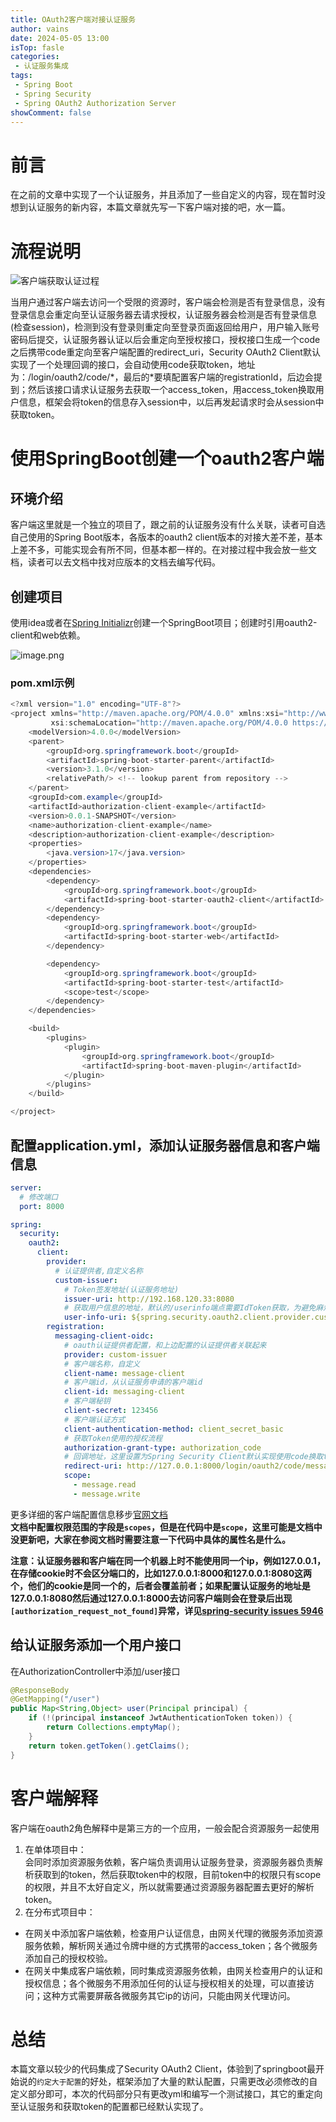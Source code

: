 ```yaml
---
title: OAuth2客户端对接认证服务
author: vains
date: 2024-05-05 13:00
isTop: fasle
categories:
 - 认证服务集成
tags:
 - Spring Boot
 - Spring Security
 - Spring OAuth2 Authorization Server
showComment: false
---
```


# 前言

在之前的文章中实现了一个认证服务，并且添加了一些自定义的内容，现在暂时没想到认证服务的新内容，本篇文章就先写一下客户端对接的吧，水一篇。

# 流程说明

![客户端获取认证过程](/7/OAuth2ClientFlow.png)

当用户通过客户端去访问一个受限的资源时，客户端会检测是否有登录信息，没有登录信息会重定向至认证服务器去请求授权，认证服务器会检测是否有登录信息(检查session)，检测到没有登录则重定向至登录页面返回给用户，用户输入账号密码后提交，认证服务器认证以后会重定向至授权接口，授权接口生成一个code之后携带code重定向至客户端配置的redirect\_uri，Security OAuth2 Client默认实现了一个处理回调的接口，会自动使用code获取token，地址为：/login/oauth2/code/\*，最后的\*要填配置客户端的registrationId，后边会提到；然后该接口请求认证服务去获取一个access\_token，用access\_token换取用户信息，框架会将token的信息存入session中，以后再发起请求时会从session中获取token。

# 使用SpringBoot创建一个oauth2客户端

## 环境介绍

客户端这里就是一个独立的项目了，跟之前的认证服务没有什么关联，读者可自选自己使用的Spring Boot版本，各版本的oauth2 client版本的对接大差不差，基本上差不多，可能实现会有所不同，但基本都一样的。在对接过程中我会放一些文档，读者可以去文档中找对应版本的文档去编写代码。

## 创建项目

使用idea或者在[Spring Initializr](https://start.spring.io/)创建一个SpringBoot项目；创建时引用oauth2-client和web依赖。

![image.png](/7/StartSpring.png)

### pom.xml示例

```java
<?xml version="1.0" encoding="UTF-8"?>
<project xmlns="http://maven.apache.org/POM/4.0.0" xmlns:xsi="http://www.w3.org/2001/XMLSchema-instance"
         xsi:schemaLocation="http://maven.apache.org/POM/4.0.0 https://maven.apache.org/xsd/maven-4.0.0.xsd">
    <modelVersion>4.0.0</modelVersion>
    <parent>
        <groupId>org.springframework.boot</groupId>
        <artifactId>spring-boot-starter-parent</artifactId>
        <version>3.1.0</version>
        <relativePath/> <!-- lookup parent from repository -->
    </parent>
    <groupId>com.example</groupId>
    <artifactId>authorization-client-example</artifactId>
    <version>0.0.1-SNAPSHOT</version>
    <name>authorization-client-example</name>
    <description>authorization-client-example</description>
    <properties>
        <java.version>17</java.version>
    </properties>
    <dependencies>
        <dependency>
            <groupId>org.springframework.boot</groupId>
            <artifactId>spring-boot-starter-oauth2-client</artifactId>
        </dependency>
        <dependency>
            <groupId>org.springframework.boot</groupId>
            <artifactId>spring-boot-starter-web</artifactId>
        </dependency>

        <dependency>
            <groupId>org.springframework.boot</groupId>
            <artifactId>spring-boot-starter-test</artifactId>
            <scope>test</scope>
        </dependency>
    </dependencies>

    <build>
        <plugins>
            <plugin>
                <groupId>org.springframework.boot</groupId>
                <artifactId>spring-boot-maven-plugin</artifactId>
            </plugin>
        </plugins>
    </build>

</project>

```

## 配置application.yml，添加认证服务器信息和客户端信息

```yaml
server:
  # 修改端口
  port: 8000

spring:
  security:
    oauth2:
      client:
        provider:
          # 认证提供者,自定义名称
          custom-issuer:
            # Token签发地址(认证服务地址)
            issuer-uri: http://192.168.120.33:8080
            # 获取用户信息的地址，默认的/userinfo端点需要IdToken获取，为避免麻烦自定一个用户信息接口
            user-info-uri: ${spring.security.oauth2.client.provider.custom-issuer.issuer-uri}/user
        registration:
          messaging-client-oidc:
            # oauth认证提供者配置，和上边配置的认证提供者关联起来
            provider: custom-issuer
            # 客户端名称，自定义
            client-name: message-client
            # 客户端id，从认证服务申请的客户端id
            client-id: messaging-client
            # 客户端秘钥
            client-secret: 123456
            # 客户端认证方式
            client-authentication-method: client_secret_basic
            # 获取Token使用的授权流程
            authorization-grant-type: authorization_code
            # 回调地址，这里设置为Spring Security Client默认实现使用code换取token的接口
            redirect-uri: http://127.0.0.1:8000/login/oauth2/code/messaging-client-oidc
            scope:
              - message.read
              - message.write
```

更多详细的客户端配置信息移步[官网文档](https://docs.spring.io/spring-security/reference/servlet/oauth2/client/core.html) <br> **文档中配置权限范围的字段是`scopes`，但是在代码中是`scope`，这里可能是文档中没更新吧，大家在参阅文档时需要注意一下代码中具体的属性名是什么。**

**注意：认证服务器和客户端在同一个机器上时不能使用同一个ip，例如127.0.0.1，在存储cookie时不会区分端口的，比如127.0.0.1:8000和127.0.0.1:8080这两个，他们的cookie是同一个的，后者会覆盖前者；如果配置认证服务的地址是127.0.0.1:8080然后通过127.0.0.1:8000去访问客户端则会在登录后出现`[authorization_request_not_found]`异常，详见[spring-security issues 5946](https://github.com/spring-projects/spring-security/issues/5946)**

## 给认证服务添加一个用户接口

在AuthorizationController中添加/user接口

```java
@ResponseBody
@GetMapping("/user")
public Map<String,Object> user(Principal principal) {
    if (!(principal instanceof JwtAuthenticationToken token)) {
        return Collections.emptyMap();
    }
    return token.getToken().getClaims();
}
```
# 客户端解释

客户端在oauth2角色解释中是第三方的一个应用，一般会配合资源服务一起使用

1.  在单体项目中：<br> 会同时添加资源服务依赖，客户端负责调用认证服务登录，资源服务器负责解析获取到的token，然后获取token中的权限，目前token中的权限只有scope的权限，并且不太好自定义，所以就需要通过资源服务器配置去更好的解析token。
2.  在分布式项目中：

*   在网关中添加客户端依赖，检查用户认证信息，由网关代理的微服务添加资源服务依赖，解析网关通过令牌中继的方式携带的access\_token；各个微服务添加自己的授权校验。
*   在网关中集成客户端依赖，同时集成资源服务依赖，由网关检查用户的认证和授权信息；各个微服务不用添加任何的认证与授权相关的处理，可以直接访问；这种方式需要屏蔽各微服务其它ip的访问，只能由网关代理访问。

# 总结

本篇文章以较少的代码集成了Security OAuth2 Client，体验到了springboot最开始说的`约定大于配置`的好处，框架添加了大量的默认配置，只需更改必须修改的自定义部分即可，本次的代码部分只有更改yml和编写一个测试接口，其它的重定向至认证服务和获取token的配置都已经默认实现了。